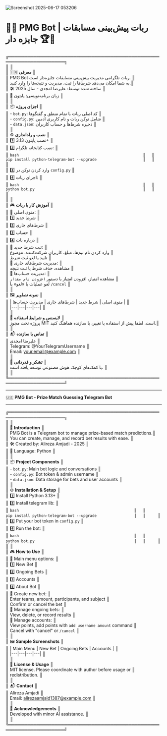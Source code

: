 
![Screenshot 2025-06-17 053206](https://github.com/user-attachments/assets/77559b97-2f9b-4ed3-b71f-0729ba3d21b0)


# 🎯🤖 PMG Bot | ربات پیش‌بینی مسابقات جایزه دار 🏆🎉

╔════════════════════════════════════════════════════════════════════╗  
║                                                                    ║  
║  🇮🇷 **معرفی**                                                    ║  
║  PMG Bot ربات تلگرامی مدیریت پیش‌بینی مسابقات جایزه‌دار است.    ║  
║  به شما امکان می‌دهد شرط‌ها را ثبت، مدیریت و نتیجه‌ها را وارد کنید.║  
║  🛠 ساخته شده توسط: علیرضا امجدی - سال 2025                        ║  
║  🐍 زبان برنامه‌نویسی: پایتون                                      ║  
║                                                                    ║  
║  📦 **اجزای پروژه**                                               ║  
║  - `bot.py`: کد اصلی ربات با تمام منطق و گفتگوها                   ║  
║  - `config.py`: شامل توکن ربات و نام کاربری ادمین                   ║  
║  - `data.json`: ذخیره شرط‌ها و حساب کاربران                        ║  
║                                                                    ║  
║  ⚙️ **نصب و راه‌اندازی**                                          ║  
║  1️⃣ نصب پایتون 3.13+                                               ║  
║  2️⃣ نصب کتابخانه تلگرام:                                          ║  
║     ```bash                                                        ║  
║     pip install python-telegram-bot --upgrade                     ║  
║     ```                                                           ║  
║  3️⃣ وارد کردن توکن در `config.py`                                ║  
║  4️⃣ اجرای ربات:                                                  ║  
║     ```bash                                                        ║  
║     python bot.py                                                 ║  
║     ```                                                           ║  
║                                                                    ║  
║  🎮 **آموزش کار با ربات**                                        ║  
║  🔹 منوی اصلی:                                                    ║  
║     1️⃣ شرط جدید                                                  ║  
║     2️⃣ شرط‌های جاری                                             ║  
║     3️⃣ حساب                                                      ║  
║     4️⃣ درباره بات                                                ║  
║  🔹 ثبت شرط جدید:                                                 ║  
║     وارد کردن نام تیم‌ها، مبلغ، کاربران شرکت‌کننده، موضوع        ║  
║     تایید یا لغو ثبت شرط                                          ║  
║  🔹 مدیریت شرط‌های جاری:                                         ║  
║     مشاهده، حذف شرط یا ثبت نتیجه                                 ║  
║  🔹 مدیریت حساب‌ها:                                              ║  
║     مشاهده امتیاز، افزودن امتیاز با دستور `افزودن نام مقدار`    ║  
║     لغو عملیات با «لغو» یا `/cancel`                             ║  
║                                                                    ║  
║  🖼 **نمونه تصاویر**                                              ║  
║  | منوی اصلی | شرط جدید | شرط‌های جاری | مدیریت حساب‌ها |          ║  
║  |---|---|---|---|                                                ║  
║                                                                    ║  
║  📝 **لایسنس و شرایط استفاده**                                   ║  
║  پروژه تحت مجوز MIT است. لطفا پیش از استفاده یا تغییر، با سازنده هماهنگ کنید.║  
║                                                                    ║  
║  📬 **تماس با سازنده**                                            ║  
║  علیرضا امجدی                                                    ║  
║  Telegram: @YourTelegramUsername                                  ║  
║  Email: your.email@example.com                                   ║  
║                                                                    ║  
║  🤖 **تشکر و قدردانی**                                           ║  
║  با کمک‌های کوچک هوش مصنوعی توسعه یافته است.                    ║  
║                                                                    ║  
╚════════════════════════════════════════════════════════════════════╝  

---  

🇺🇸 **PMG Bot - Prize Match Guessing Telegram Bot**

---  

╔════════════════════════════════════════════════════════════════════╗  
║                                                                    ║  
║  🚀 **Introduction**                                              ║  
║  PMG Bot is a Telegram bot to manage prize-based match predictions.║  
║  You can create, manage, and record bet results with ease.         ║  
║  🛠 Created by: Alireza Amjadi - 2025                             ║  
║  🐍 Language: Python                                              ║  
║                                                                    ║  
║  📦 **Project Components**                                        ║  
║  - `bot.py`: Main bot logic and conversations                    ║  
║  - `config.py`: Bot token & admin username                        ║  
║  - `data.json`: Data storage for bets and user accounts           ║  
║                                                                    ║  
║  ⚙️ **Installation & Setup**                                     ║  
║  1️⃣ Install Python 3.13+                                         ║  
║  2️⃣ Install telegram lib:                                       ║  
║     ```bash                                                    ║  
║     pip install python-telegram-bot --upgrade                 ║  
║     ```                                                       ║  
║  3️⃣ Put your bot token in `config.py`                         ║  
║  4️⃣ Run the bot:                                              ║  
║     ```bash                                                    ║  
║     python bot.py                                             ║  
║     ```                                                       ║  
║                                                                    ║  
║  🎮 **How to Use**                                               ║  
║  🔹 Main menu options:                                           ║  
║     1️⃣ New Bet                                                ║  
║     2️⃣ Ongoing Bets                                           ║  
║     3️⃣ Accounts                                               ║  
║     4️⃣ About Bot                                              ║  
║  🔹 Create new bet:                                            ║  
║     Enter teams, amount, participants, and subject             ║  
║     Confirm or cancel the bet                                  ║  
║  🔹 Manage ongoing bets:                                       ║  
║     View, delete, or record results                            ║  
║  🔹 Manage accounts:                                          ║  
║     View points, add points with `add username amount` command ║  
║     Cancel with "cancel" or `/cancel`                         ║  
║                                                                    ║  
║  🖼 **Sample Screenshots**                                      ║  
║  | Main Menu | New Bet | Ongoing Bets | Accounts |             ║  
║  |---|---|---|---|                                               ║  
║                                                                    ║  
║  📝 **License & Usage**                                         ║  
║  MIT license. Please coordinate with author before usage or      ║  
║  redistribution.                                                ║  
║                                                                    ║  
║  📬 **Contact**                                                ║  
║  Alireza Amjadi                                                ║  
║  Email: alirezaamjaid1387@example.com                               ║  
║                                                                    ║  
║  🤖 **Acknowledgements**                                       ║  
║  Developed with minor AI assistance.                           ║  
║                                                                    ║  
╚════════════════════════════════════════════════════════════════════╝  

